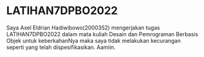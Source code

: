 # LATIHAN7DPBO2022

Saya Axel Eldrian Hadiwibowo(2000352) mengerjakan tugas LATIHAN7DPBO2022 dalam mata kuliah Desain dan Pemrograman Berbasis Objek untuk keberkahanNya maka saya tidak melakukan kecurangan seperti yang telah dispesifikasikan. Aamiin.

